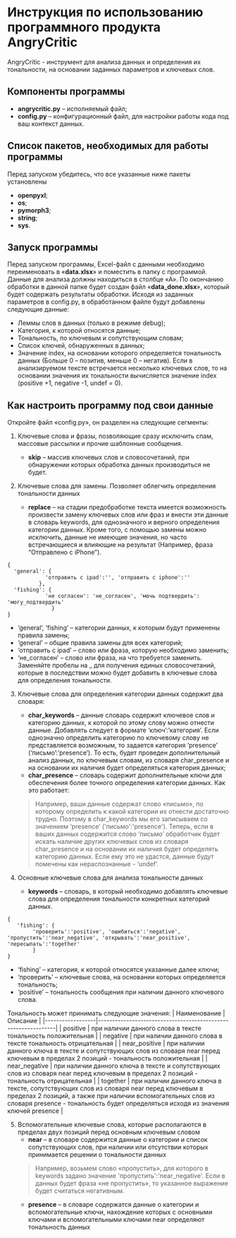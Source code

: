 # Инструкция по использованию программного продукта AngryCritic


AngryCritic - инструмент для анализа данных и определения их тональности, на основании заданных параметров и ключевых слов.
## Компоненты программы
- **angrycritic.py** – исполняемый файл;
- **config.py** – конфигурационный файл, для настройки работы кода под ваш контекст данных.

## Список пакетов, необходимых для работы программы
Перед запуском убедитесь, что все указанные ниже пакеты установлены
- **openpyxl**;
- **os**;
- **pymorph3**;
- **string**;
- **sys**.

## Запуск программы
Перед запуском программы, Excel-файл с данными необходимо переименовать в «**data.xlsx**» и поместить в папку с программой. Данные для анализа должны находиться в столбце «А». По окончанию обработки в данной папке будет создан файл «**data_done.xlsx**», который будет содержать результаты обработки. Исходя из заданных параметров в config.py, в обработанном файле будут добавлены следующие данные:
- Леммы слов в данных (только в режиме debug);
- Категория, к которой относятся данные;
- Тональность, по ключевым и сопутствующим словам;
- Список ключей, обнаруженных в данных;
- Значение index, на основании которого определяется тональность данных (Больше 0 – позитив, меньше 0 – негатив).
Если в анализируемом тексте встречается несколько ключевых слов, то на основании значения их тональности вычисляется значение index (positive +1, negative -1, undef = 0).

## Как настроить программу под свои данные
Откройте файл «config.py», он разделен на следующие сегменты:
1. Ключевые слова и фразы, позволяющие сразу исключить спам, массовые рассылки и прочие шаблонные сообщения.
	+ **skip** – массив ключевых слов и словосочетаний, при обнаружении которых обработка данных производиться не будет. 

2. Ключевые слова для замены. Позволяет облегчить определения тональности данных
	+ **replace** – на стадии предобработке текста имеется возможность произвести замену ключевых слов или фраз и внести эти данные в словарь keywords, для однозначного и верного определения категории данных. Кроме того, с помощью замены можно исключить, данные не имеющие значения, но часто встречающиеся и влияющие на результат (Например, фраза “Отправлено с iPhone”).
```
{
  'general': {
  			'отправить с ipad':'', 'отправить с iphone':''
		  },
  'fishing': {
  			'не согласен': 'не_согласен', 'мочь подтвердить': 					'могу_подтвердить'
    		  }
}
```
- ‘general’, ‘fishing’ – категории данных, к которым будут применены правила замены;
- ‘general’ – общие правила замены для всех категорий;
- ‘отправить с ipad’ – слово или фраза, которую необходимо заменить;
- ‘не_согласен’ – слово или фраза, на что требуется заменить. Заменяйте пробелы на _ для получения единых словосочетаний, которые в последствии можно будет добавить в ключевые слова для определения тональности.

3. Ключевые слова для определения категории данных содержит два словаря:
	+ **char_keywords** – данные словарь содержит ключевое слов и категорию данных, к которой по этому слову можно отнести данные. Добавлять следует в формате ‘ключ’:’категория’. Если однозначно определить категорию по ключевому слову не представляется возможным, то задается категория ‘presence’ (‘письмо’:’presence’). То есть, будет проведен дополнительный анализ данных, по ключевым словам, из словаря char_presence и на основании их наличия будет определяться категория данных; 
	+ **char_presence** – словарь содержит дополнительные ключи для обеспечения более точного определения категории данных.
Как это работает:
	> Например, ваши данные содержат слово «письмо», по которому определить к какой категории их отнести достаточно трудно. Поэтому в char_keywords мы его записываем со значением ‘presence’ ('письмо':'presence'). Теперь, если в ваших данных содержится слово ‘письмо’ обработчик будет искать наличие других ключевых слов из словаря char_presence и на основании их наличия будет определять категорию данных. Если ему это не удастся, данные будут помечены как нераспознанные - ‘undef’.

4. Основные ключевые слова для анализа тональности данных
	+ **keywords** – словарь, в который необходимо добавлять ключевые слова для определения тональности конкретных категорий данных.
```
{
   'fishing': {
      	'проверить':'positive', 'ошибиться':'negative', 'пропустить':'near_negative', 'открывать':'near_positive', 'пересылать':'together'
      	}
}
```
- ‘fishing’ – категория, к которой относятся указанные далее ключи;
- ‘проверить’ – ключевые слова, на основании которых определяется тональность;
- ‘positive’ – тональность сообщения при наличии данного ключевого слова. 

Тональность может принимать следующие значения:
| Наименование     | Описание                                                      |
|------------------|---------------------------------------------------------------|
| positive	  | при наличии данного слова в тексте тональность положительная |
| negative        | при наличии данного слова в тексте тональность отрицательная |
| near_positive  | при наличии данного ключа в тексте и сопутствующих слов из словаря near перед ключевым в пределах 2 позиций - тональность положительная |
| near_negative   | при наличии данного ключа в тексте и сопутствующих слов из словаря near перед ключевым в пределах 2 позиций - тональность отрицательная |
| together	   | при наличии данного ключа в тексте, сопутствующих слов из словаря near перед ключевым в пределах 2 позиций, а также при наличии вспомогательных слов из словаря presence - тональность будет определяться исходя из значения ключей presence |

5. Вспомогательные ключевые слова, которые располагаются в пределах двух позиций перед основным ключевым словом
	+ **near** – в словаре содержится данные о категории и список сопутствующих слов, при наличии или отсутствии которых принимается решении о тональности данных
	> Например, возьмем слово «пропустить», для которого в keywords задано значение 'пропустить':'near_negative'. Если в данных будет фраза «не пропустить», то указанное выражение будет считаться негативным.
	+ **presence** – в словаре содержатся данные о категории и вспомогательные ключи, нахождение которых с основными ключами и вспомогательными ключами near определяют тональность данных


